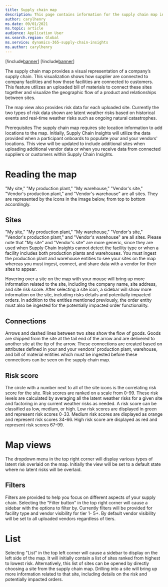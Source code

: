 ```yaml
---
title: Supply chain map
description: This page contains information for the supply chain map in Microsoft Dynamics 365 Supply Chain Insights
author: carylhenry
ms.date: 09/01/2021
ms.topic: article
audience: Application User
ms.search.region: Global
ms.service: dynamics-365-supply-chain-insights
ms.author: carylhenry
---
```


[!include[banner](includes/banner.md)]
[!include[banner](includes/preview-banner.md)]


The supply chain map provides a visual representation of a company’s supply chain. This visualization shows how supplier are connected to company facilities and how those facilities are connected to customers. This feature utilizes an uploaded bill of materials to connect these sites together and visualize the geographic flow of a product and relationships between sites. 

The map view also provides risk data for each uploaded site. Currently the two types of risk data shown are latent weather risks based on historical events and real-time weather risks such as ongoing natural catastrophes.

Prerequisites
The supply chain map requires site location information to add locations to the map. Initially, Supply Chain Insights will utilize the data provided when a participant onboards to populate your and your vendors' locations. This view will be updated to include additional sites when uploading additional vendor data or when you receive data from connected suppliers or customers within Supply Chain Insights.

# Reading the map
"My site," "My production plant," "My warehouse," "Vendor's site," "Vendor's production plant," and "Vendor's warehouse" are all sites. They are represented by the icons in the image below, from top to bottom accordingly. 

## Sites
"My site," "My production plant," "My warehouse," "Vendor's site," "Vendor's production plant," and "Vendor's warehouse" are all sites. Please note that "My site" and "Vendor's site" are more generic, since they are used when Supply Chain Insights cannot detect the facility type or when a facility includes both production plants and warehouses. You must ingest the production plant and warehouse entities to see your sites on the map whereas you must ingest, connect, and share data with a vendor for their sites to appear.

Hovering over a site on the map with your mouse will bring up more information related to the site, including the company name, site address, and site risk score. After selecting a site icon, a sidebar will show more information on the site, including risks details and potentially impacted orders. In addition to the entities mentioned previously, the order entity must also be ingested for the potentially impacted order functionality.

## Connections
Arrows and dashed lines between two sites show the flow of goods. Goods are shipped from the site at the tail end of the arrow and are delivered to another site at the tip of the arrow. These connections are created based on attributes defined in your and your vendors' production plant, warehouse, and bill of material entities which must be ingested before these connections can be seen on the supply chain map.

## Risk score
The circle with a number next to all of the site icons is the correlating risk score for the site. Risk scores are ranked on a scale from 0-99.  These risk levels are calculated by averaging all the latent weather risks for a given site and factoring in any current weather risks as needed. A risk score can be classified as low, medium, or high. Low risk scores are displayed in green and represent risk scores 0-33. Medium risk scores are displayed as orange and represent risk scores 34-66. High risk score are displayed as red and represent risk scores 67-99. 

# Map views
The dropdown menu in the top right corner will display various types of latent risk overlaid on the map. Initially the view will be set to a default state where no latent risks will be overlaid. 

## Filters
Filters are provided to help you focus on different aspects of your supply chain. Selecting the "Filter button" in the top right corner will cause a sidebar with the options to filter by. Currently filters will be provided for facility type and vendor visibility for tier 1- 5+. By default vendor visibility will be set to all uploaded vendors regardless of tiers.

# List
Selecting "List" in the top left corner will cause a sidebar to display on the left side of the map. It will initially contain a list of sites ranked from highest to lowest risk. Alternatively, this list of sites can be opened by directly choosing a site from the supply chain map. Drilling into a site will bring up more information related to that site, including details on the risk and potentially impacted orders.

